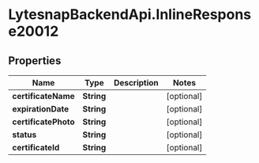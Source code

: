 # LytesnapBackendApi.InlineResponse20012

## Properties

Name | Type | Description | Notes
------------ | ------------- | ------------- | -------------
**certificateName** | **String** |  | [optional] 
**expirationDate** | **String** |  | [optional] 
**certificatePhoto** | **String** |  | [optional] 
**status** | **String** |  | [optional] 
**certificateId** | **String** |  | [optional] 


